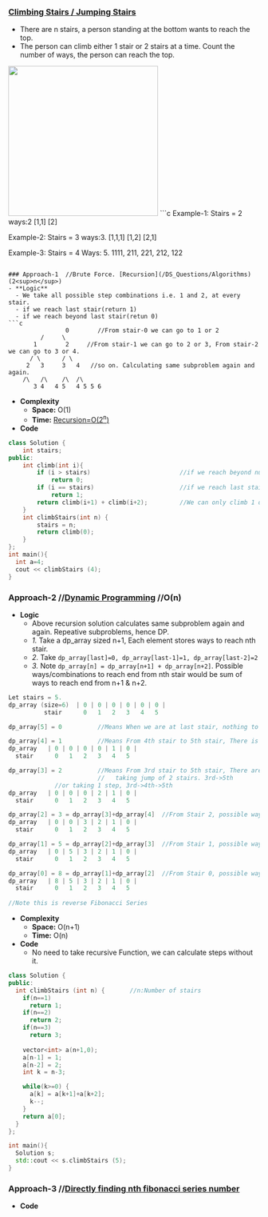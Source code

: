 ### [Climbing Stairs / Jumping Stairs](https://leetcode.com/problems/climbing-stairs/)
- There are n stairs, a person standing at the bottom wants to reach the top. 
- The person can climb either 1 stair or 2 stairs at a time. Count the number of ways, the person can reach the top.
<img src=https://media.geeksforgeeks.org/wp-content/uploads/nth-stair.png width=300/>
```c
Example-1:
Stairs = 2
ways:2 [1,1] [2]

Example-2:
Stairs = 3
ways:3. [1,1,1] [1,2] [2,1] 

Example-3:
Stairs = 4
Ways: 5. 1111, 211, 221, 212, 122
```

### Approach-1  //Brute Force. [Recursion](/DS_Questions/Algorithms)   (2<sup>n</sup>)
- **Logic**
  - We take all possible step combinations i.e. 1 and 2, at every stair.
  - if we reach last stair(return 1)
  - if we reach beyond last stair(retun 0)
```c
                0        //From stair-0 we can go to 1 or 2
	     /     \
	   1        2     //From stair-1 we can go to 2 or 3, From stair-2 we can go to 3 or 4.
	  / \      / \
	 2   3     3   4   //so on. Calculating same subproblem again and again.
	/\   /\    /\  /\
       3 4   4 5   4 5 5 6
```
- **Complexity**
  - **Space:** O(1)
  - **Time:** [Recursion=O(2<sup>n</sup>)](/DS_Questions)
- **Code**
```c++
class Solution {
    int stairs;
public:
    int climb(int i){
        if (i > stairs)                         //if we reach beyond number of stairs,return 0
            return 0;
        if (i == stairs)                        //if we reach last stair return 1
            return 1;
        return climb(i+1) + climb(i+2);         //We can only climb 1 or 2 steps
    }
    int climbStairs(int n) {
        stairs = n;
        return climb(0);
    }
};
int main(){
  int a=4;
  cout << climbStairs (4);
}
```

### Approach-2  //[Dynamic Programming](/DS_Questions/Algorithms)   //O(n)
- **Logic**
  - Above recursion solution calculates same subproblem again and again. Repeative subproblems, hence DP.
  - *1.* Take a dp_array sized n+1, Each element stores ways to reach nth stair.
  - _2._ Take `dp_array[last]=0, dp_array[last-1]=1, dp_array[last-2]=2`
  - _3._ Note `dp_array[n] = dp_array[n+1] + dp_array[n+2]`. Possible ways/combinations to reach end from nth stair would be sum of ways to reach end from n+1 & n+2.
```c
Let stairs = 5.
dp_array (size=6)  | 0 | 0 | 0 | 0 | 0 | 0 |
          stair      0   1   2   3   4   5

dp_array[5] = 0          //Means When we are at last stair, nothing to do. No jumps required.

dp_array[4] = 1          //Means From 4th stair to 5th stair, There is only 1 way, ie taking 1 step
dp_array   | 0 | 0 | 0 | 0 | 1 | 0 |
  stair      0   1   2   3   4   5

dp_array[3] = 2          //Means From 3rd stair to 5th stair, There are 2 ways 
                         //   taking jump of 2 stairs. 3rd->5th
			 //or taking 1 step, 3rd->4th->5th
dp_array   | 0 | 0 | 0 | 2 | 1 | 0 |
  stair      0   1   2   3   4   5

dp_array[2] = 3 = dp_array[3]+dp_array[4]  //From Stair 2, possible ways will be sum of possible ways from stair=3 + Stair=4
dp_array   | 0 | 0 | 3 | 2 | 1 | 0 |
  stair      0   1   2   3   4   5

dp_array[1] = 5 = dp_array[2]+dp_array[3]  //From Stair 1, possible ways will be sum of possible ways from stair=2 + Stair=3
dp_array   | 0 | 5 | 3 | 2 | 1 | 0 |
  stair      0   1   2   3   4   5

dp_array[0] = 8 = dp_array[1]+dp_array[2]  //From Stair 0, possible ways will be sum of possible ways from stair=1 + Stair=2
dp_array   | 8 | 5 | 3 | 2 | 1 | 0 |
  stair      0   1   2   3   4   5
  
//Note this is reverse Fibonacci Series  
```
- **Complexity**
  - **Space:** O(n+1)
  - **Time:** O(n)
- **Code**
  - No need to take recursive Function, we can calculate steps without it.
```c++
class Solution {
public:
  int climbStairs (int n) {       //n:Number of stairs
    if(n==1)
      return 1;
    if(n==2)
      return 2;
    if(n==3)
      return 3;
	
    vector<int> a(n+1,0);
    a[n-1] = 1;
    a[n-2] = 2;
    int k = n-3;

    while(k>=0) {
      a[k] = a[k+1]+a[k+2];
      k--;
    }
    return a[0];
  }
};

int main(){
  Solution s;
  std::cout << s.climbStairs (5);
}
```

### Approach-3  //[Directly finding nth fibonacci series number](/DS_Questions/Algorithms/Dynamic_Programming)
- **Code**
```c
```

